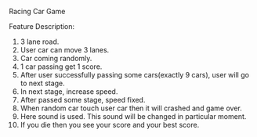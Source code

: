 Racing Car Game

Feature Description:
1.	3 lane road. 
2.	User car can move 3 lanes.
3.	Car coming randomly.
4.	1 car passing get 1 score.
5.	After user successfully passing some cars(exactly 9 cars), user will go to next stage.
6.	In next stage, increase speed.
7.	After passed some stage, speed fixed.
8.	When random car touch user car then it will crashed and game over.
9.	Here sound is used. This sound will be changed in particular moment.
10. If you die then you see your score and your best score.
